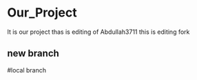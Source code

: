 # Our_Project
It is our project
thas is editing of Abdullah3711
this is editing fork 
## new branch
#local branch

